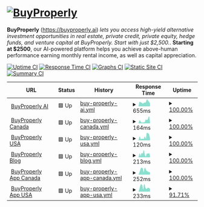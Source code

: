 # [![BuyProperly](https://cdn-img.buyproperly.com/company/Logo-other.png)](https://buyproperly.ai)

**BuyProperly** (https://buyproperly.ai) _lets you access high-yield alternative investment opportunities in real estate, private credit, private equity, hedge funds, and venture capital at BuyProperly. Start with just $2,500._. **Starting at $2500**, our AI-powered platform helps you achieve above-human performance earning monthly rental income, as well as capital appreciation.

[![Uptime CI](https://github.com/buyproperly/status/workflows/Uptime%20CI/badge.svg)](https://github.com/buyproperly/status/actions?query=workflow%3A%22Uptime+CI%22)
[![Response Time CI](https://github.com/buyproperly/status/workflows/Response%20Time%20CI/badge.svg)](https://github.com/buyproperly/status/actions?query=workflow%3A%22Response+Time+CI%22)
[![Graphs CI](https://github.com/buyproperly/status/workflows/Graphs%20CI/badge.svg)](https://github.com/buyproperly/status/actions?query=workflow%3A%22Graphs+CI%22)
[![Static Site CI](https://github.com/buyproperly/status/workflows/Static%20Site%20CI/badge.svg)](https://github.com/buyproperly/status/actions?query=workflow%3A%22Static+Site+CI%22)
[![Summary CI](https://github.com/buyproperly/status/workflows/Summary%20CI/badge.svg)](https://github.com/buyproperly/status/actions?query=workflow%3A%22Summary+CI%22)

<!--start: status pages-->
<!-- This summary is generated by Upptime (https://github.com/upptime/upptime) -->
<!-- Do not edit this manually, your changes will be overwritten -->
<!-- prettier-ignore -->
| URL | Status | History | Response Time | Uptime |
| --- | ------ | ------- | ------------- | ------ |
| <img alt="" src="https://cdn-img.buyproperly.com/company/favicon-48.png" height="13"> [BuyProperly AI](https://www.buyproperly.ai) | 🟩 Up | [buy-properly-ai.yml](https://github.com/BuyProperly/status/commits/HEAD/history/buy-properly-ai.yml) | <details><summary><img alt="Response time graph" src="./graphs/buy-properly-ai/response-time-week.png" height="20"> 655ms</summary><br><a href="https://status.buyproperly.ai/history/buy-properly-ai"><img alt="Response time 619" src="https://img.shields.io/endpoint?url=https%3A%2F%2Fraw.githubusercontent.com%2FBuyProperly%2Fstatus%2FHEAD%2Fapi%2Fbuy-properly-ai%2Fresponse-time.json"></a><br><a href="https://status.buyproperly.ai/history/buy-properly-ai"><img alt="24-hour response time 770" src="https://img.shields.io/endpoint?url=https%3A%2F%2Fraw.githubusercontent.com%2FBuyProperly%2Fstatus%2FHEAD%2Fapi%2Fbuy-properly-ai%2Fresponse-time-day.json"></a><br><a href="https://status.buyproperly.ai/history/buy-properly-ai"><img alt="7-day response time 655" src="https://img.shields.io/endpoint?url=https%3A%2F%2Fraw.githubusercontent.com%2FBuyProperly%2Fstatus%2FHEAD%2Fapi%2Fbuy-properly-ai%2Fresponse-time-week.json"></a><br><a href="https://status.buyproperly.ai/history/buy-properly-ai"><img alt="30-day response time 611" src="https://img.shields.io/endpoint?url=https%3A%2F%2Fraw.githubusercontent.com%2FBuyProperly%2Fstatus%2FHEAD%2Fapi%2Fbuy-properly-ai%2Fresponse-time-month.json"></a><br><a href="https://status.buyproperly.ai/history/buy-properly-ai"><img alt="1-year response time 619" src="https://img.shields.io/endpoint?url=https%3A%2F%2Fraw.githubusercontent.com%2FBuyProperly%2Fstatus%2FHEAD%2Fapi%2Fbuy-properly-ai%2Fresponse-time-year.json"></a></details> | <details><summary><a href="https://status.buyproperly.ai/history/buy-properly-ai">100.00%</a></summary><a href="https://status.buyproperly.ai/history/buy-properly-ai"><img alt="All-time uptime 100.00%" src="https://img.shields.io/endpoint?url=https%3A%2F%2Fraw.githubusercontent.com%2FBuyProperly%2Fstatus%2FHEAD%2Fapi%2Fbuy-properly-ai%2Fuptime.json"></a><br><a href="https://status.buyproperly.ai/history/buy-properly-ai"><img alt="24-hour uptime 100.00%" src="https://img.shields.io/endpoint?url=https%3A%2F%2Fraw.githubusercontent.com%2FBuyProperly%2Fstatus%2FHEAD%2Fapi%2Fbuy-properly-ai%2Fuptime-day.json"></a><br><a href="https://status.buyproperly.ai/history/buy-properly-ai"><img alt="7-day uptime 100.00%" src="https://img.shields.io/endpoint?url=https%3A%2F%2Fraw.githubusercontent.com%2FBuyProperly%2Fstatus%2FHEAD%2Fapi%2Fbuy-properly-ai%2Fuptime-week.json"></a><br><a href="https://status.buyproperly.ai/history/buy-properly-ai"><img alt="30-day uptime 100.00%" src="https://img.shields.io/endpoint?url=https%3A%2F%2Fraw.githubusercontent.com%2FBuyProperly%2Fstatus%2FHEAD%2Fapi%2Fbuy-properly-ai%2Fuptime-month.json"></a><br><a href="https://status.buyproperly.ai/history/buy-properly-ai"><img alt="1-year uptime 100.00%" src="https://img.shields.io/endpoint?url=https%3A%2F%2Fraw.githubusercontent.com%2FBuyProperly%2Fstatus%2FHEAD%2Fapi%2Fbuy-properly-ai%2Fuptime-year.json"></a></details>
| <img alt="" src="https://cdn-img.buyproperly.com/company/favicon-48.png" height="13"> [BuyProperly Canada](https://www.buyproperly.ai/ca) | 🟩 Up | [buy-properly-canada.yml](https://github.com/BuyProperly/status/commits/HEAD/history/buy-properly-canada.yml) | <details><summary><img alt="Response time graph" src="./graphs/buy-properly-canada/response-time-week.png" height="20"> 164ms</summary><br><a href="https://status.buyproperly.ai/history/buy-properly-canada"><img alt="Response time 162" src="https://img.shields.io/endpoint?url=https%3A%2F%2Fraw.githubusercontent.com%2FBuyProperly%2Fstatus%2FHEAD%2Fapi%2Fbuy-properly-canada%2Fresponse-time.json"></a><br><a href="https://status.buyproperly.ai/history/buy-properly-canada"><img alt="24-hour response time 241" src="https://img.shields.io/endpoint?url=https%3A%2F%2Fraw.githubusercontent.com%2FBuyProperly%2Fstatus%2FHEAD%2Fapi%2Fbuy-properly-canada%2Fresponse-time-day.json"></a><br><a href="https://status.buyproperly.ai/history/buy-properly-canada"><img alt="7-day response time 164" src="https://img.shields.io/endpoint?url=https%3A%2F%2Fraw.githubusercontent.com%2FBuyProperly%2Fstatus%2FHEAD%2Fapi%2Fbuy-properly-canada%2Fresponse-time-week.json"></a><br><a href="https://status.buyproperly.ai/history/buy-properly-canada"><img alt="30-day response time 136" src="https://img.shields.io/endpoint?url=https%3A%2F%2Fraw.githubusercontent.com%2FBuyProperly%2Fstatus%2FHEAD%2Fapi%2Fbuy-properly-canada%2Fresponse-time-month.json"></a><br><a href="https://status.buyproperly.ai/history/buy-properly-canada"><img alt="1-year response time 162" src="https://img.shields.io/endpoint?url=https%3A%2F%2Fraw.githubusercontent.com%2FBuyProperly%2Fstatus%2FHEAD%2Fapi%2Fbuy-properly-canada%2Fresponse-time-year.json"></a></details> | <details><summary><a href="https://status.buyproperly.ai/history/buy-properly-canada">100.00%</a></summary><a href="https://status.buyproperly.ai/history/buy-properly-canada"><img alt="All-time uptime 100.00%" src="https://img.shields.io/endpoint?url=https%3A%2F%2Fraw.githubusercontent.com%2FBuyProperly%2Fstatus%2FHEAD%2Fapi%2Fbuy-properly-canada%2Fuptime.json"></a><br><a href="https://status.buyproperly.ai/history/buy-properly-canada"><img alt="24-hour uptime 100.00%" src="https://img.shields.io/endpoint?url=https%3A%2F%2Fraw.githubusercontent.com%2FBuyProperly%2Fstatus%2FHEAD%2Fapi%2Fbuy-properly-canada%2Fuptime-day.json"></a><br><a href="https://status.buyproperly.ai/history/buy-properly-canada"><img alt="7-day uptime 100.00%" src="https://img.shields.io/endpoint?url=https%3A%2F%2Fraw.githubusercontent.com%2FBuyProperly%2Fstatus%2FHEAD%2Fapi%2Fbuy-properly-canada%2Fuptime-week.json"></a><br><a href="https://status.buyproperly.ai/history/buy-properly-canada"><img alt="30-day uptime 100.00%" src="https://img.shields.io/endpoint?url=https%3A%2F%2Fraw.githubusercontent.com%2FBuyProperly%2Fstatus%2FHEAD%2Fapi%2Fbuy-properly-canada%2Fuptime-month.json"></a><br><a href="https://status.buyproperly.ai/history/buy-properly-canada"><img alt="1-year uptime 100.00%" src="https://img.shields.io/endpoint?url=https%3A%2F%2Fraw.githubusercontent.com%2FBuyProperly%2Fstatus%2FHEAD%2Fapi%2Fbuy-properly-canada%2Fuptime-year.json"></a></details>
| <img alt="" src="https://cdn-img.buyproperly.com/company/favicon-48.png" height="13"> [BuyProperly USA](https://www.buyproperly.ai/us) | 🟩 Up | [buy-properly-usa.yml](https://github.com/BuyProperly/status/commits/HEAD/history/buy-properly-usa.yml) | <details><summary><img alt="Response time graph" src="./graphs/buy-properly-usa/response-time-week.png" height="20"> 120ms</summary><br><a href="https://status.buyproperly.ai/history/buy-properly-usa"><img alt="Response time 125" src="https://img.shields.io/endpoint?url=https%3A%2F%2Fraw.githubusercontent.com%2FBuyProperly%2Fstatus%2FHEAD%2Fapi%2Fbuy-properly-usa%2Fresponse-time.json"></a><br><a href="https://status.buyproperly.ai/history/buy-properly-usa"><img alt="24-hour response time 194" src="https://img.shields.io/endpoint?url=https%3A%2F%2Fraw.githubusercontent.com%2FBuyProperly%2Fstatus%2FHEAD%2Fapi%2Fbuy-properly-usa%2Fresponse-time-day.json"></a><br><a href="https://status.buyproperly.ai/history/buy-properly-usa"><img alt="7-day response time 120" src="https://img.shields.io/endpoint?url=https%3A%2F%2Fraw.githubusercontent.com%2FBuyProperly%2Fstatus%2FHEAD%2Fapi%2Fbuy-properly-usa%2Fresponse-time-week.json"></a><br><a href="https://status.buyproperly.ai/history/buy-properly-usa"><img alt="30-day response time 100" src="https://img.shields.io/endpoint?url=https%3A%2F%2Fraw.githubusercontent.com%2FBuyProperly%2Fstatus%2FHEAD%2Fapi%2Fbuy-properly-usa%2Fresponse-time-month.json"></a><br><a href="https://status.buyproperly.ai/history/buy-properly-usa"><img alt="1-year response time 125" src="https://img.shields.io/endpoint?url=https%3A%2F%2Fraw.githubusercontent.com%2FBuyProperly%2Fstatus%2FHEAD%2Fapi%2Fbuy-properly-usa%2Fresponse-time-year.json"></a></details> | <details><summary><a href="https://status.buyproperly.ai/history/buy-properly-usa">100.00%</a></summary><a href="https://status.buyproperly.ai/history/buy-properly-usa"><img alt="All-time uptime 100.00%" src="https://img.shields.io/endpoint?url=https%3A%2F%2Fraw.githubusercontent.com%2FBuyProperly%2Fstatus%2FHEAD%2Fapi%2Fbuy-properly-usa%2Fuptime.json"></a><br><a href="https://status.buyproperly.ai/history/buy-properly-usa"><img alt="24-hour uptime 100.00%" src="https://img.shields.io/endpoint?url=https%3A%2F%2Fraw.githubusercontent.com%2FBuyProperly%2Fstatus%2FHEAD%2Fapi%2Fbuy-properly-usa%2Fuptime-day.json"></a><br><a href="https://status.buyproperly.ai/history/buy-properly-usa"><img alt="7-day uptime 100.00%" src="https://img.shields.io/endpoint?url=https%3A%2F%2Fraw.githubusercontent.com%2FBuyProperly%2Fstatus%2FHEAD%2Fapi%2Fbuy-properly-usa%2Fuptime-week.json"></a><br><a href="https://status.buyproperly.ai/history/buy-properly-usa"><img alt="30-day uptime 100.00%" src="https://img.shields.io/endpoint?url=https%3A%2F%2Fraw.githubusercontent.com%2FBuyProperly%2Fstatus%2FHEAD%2Fapi%2Fbuy-properly-usa%2Fuptime-month.json"></a><br><a href="https://status.buyproperly.ai/history/buy-properly-usa"><img alt="1-year uptime 100.00%" src="https://img.shields.io/endpoint?url=https%3A%2F%2Fraw.githubusercontent.com%2FBuyProperly%2Fstatus%2FHEAD%2Fapi%2Fbuy-properly-usa%2Fuptime-year.json"></a></details>
| <img alt="" src="https://cdn-img.buyproperly.com/company/favicon-48.png" height="13"> [BuyProperly Blog](https://buyproperly.ai/blog/) | 🟩 Up | [buy-properly-blog.yml](https://github.com/BuyProperly/status/commits/HEAD/history/buy-properly-blog.yml) | <details><summary><img alt="Response time graph" src="./graphs/buy-properly-blog/response-time-week.png" height="20"> 213ms</summary><br><a href="https://status.buyproperly.ai/history/buy-properly-blog"><img alt="Response time 286" src="https://img.shields.io/endpoint?url=https%3A%2F%2Fraw.githubusercontent.com%2FBuyProperly%2Fstatus%2FHEAD%2Fapi%2Fbuy-properly-blog%2Fresponse-time.json"></a><br><a href="https://status.buyproperly.ai/history/buy-properly-blog"><img alt="24-hour response time 217" src="https://img.shields.io/endpoint?url=https%3A%2F%2Fraw.githubusercontent.com%2FBuyProperly%2Fstatus%2FHEAD%2Fapi%2Fbuy-properly-blog%2Fresponse-time-day.json"></a><br><a href="https://status.buyproperly.ai/history/buy-properly-blog"><img alt="7-day response time 213" src="https://img.shields.io/endpoint?url=https%3A%2F%2Fraw.githubusercontent.com%2FBuyProperly%2Fstatus%2FHEAD%2Fapi%2Fbuy-properly-blog%2Fresponse-time-week.json"></a><br><a href="https://status.buyproperly.ai/history/buy-properly-blog"><img alt="30-day response time 182" src="https://img.shields.io/endpoint?url=https%3A%2F%2Fraw.githubusercontent.com%2FBuyProperly%2Fstatus%2FHEAD%2Fapi%2Fbuy-properly-blog%2Fresponse-time-month.json"></a><br><a href="https://status.buyproperly.ai/history/buy-properly-blog"><img alt="1-year response time 184" src="https://img.shields.io/endpoint?url=https%3A%2F%2Fraw.githubusercontent.com%2FBuyProperly%2Fstatus%2FHEAD%2Fapi%2Fbuy-properly-blog%2Fresponse-time-year.json"></a></details> | <details><summary><a href="https://status.buyproperly.ai/history/buy-properly-blog">100.00%</a></summary><a href="https://status.buyproperly.ai/history/buy-properly-blog"><img alt="All-time uptime 99.89%" src="https://img.shields.io/endpoint?url=https%3A%2F%2Fraw.githubusercontent.com%2FBuyProperly%2Fstatus%2FHEAD%2Fapi%2Fbuy-properly-blog%2Fuptime.json"></a><br><a href="https://status.buyproperly.ai/history/buy-properly-blog"><img alt="24-hour uptime 100.00%" src="https://img.shields.io/endpoint?url=https%3A%2F%2Fraw.githubusercontent.com%2FBuyProperly%2Fstatus%2FHEAD%2Fapi%2Fbuy-properly-blog%2Fuptime-day.json"></a><br><a href="https://status.buyproperly.ai/history/buy-properly-blog"><img alt="7-day uptime 100.00%" src="https://img.shields.io/endpoint?url=https%3A%2F%2Fraw.githubusercontent.com%2FBuyProperly%2Fstatus%2FHEAD%2Fapi%2Fbuy-properly-blog%2Fuptime-week.json"></a><br><a href="https://status.buyproperly.ai/history/buy-properly-blog"><img alt="30-day uptime 100.00%" src="https://img.shields.io/endpoint?url=https%3A%2F%2Fraw.githubusercontent.com%2FBuyProperly%2Fstatus%2FHEAD%2Fapi%2Fbuy-properly-blog%2Fuptime-month.json"></a><br><a href="https://status.buyproperly.ai/history/buy-properly-blog"><img alt="1-year uptime 100.00%" src="https://img.shields.io/endpoint?url=https%3A%2F%2Fraw.githubusercontent.com%2FBuyProperly%2Fstatus%2FHEAD%2Fapi%2Fbuy-properly-blog%2Fuptime-year.json"></a></details>
| <img alt="" src="https://cdn-img.buyproperly.com/company/favicon-48.png" height="13"> [BuyProperly App Canada](https://ashtademoca.buyproperly.ai/) | 🟩 Up | [buy-properly-app-canada.yml](https://github.com/BuyProperly/status/commits/HEAD/history/buy-properly-app-canada.yml) | <details><summary><img alt="Response time graph" src="./graphs/buy-properly-app-canada/response-time-week.png" height="20"> 252ms</summary><br><a href="https://status.buyproperly.ai/history/buy-properly-app-canada"><img alt="Response time 299" src="https://img.shields.io/endpoint?url=https%3A%2F%2Fraw.githubusercontent.com%2FBuyProperly%2Fstatus%2FHEAD%2Fapi%2Fbuy-properly-app-canada%2Fresponse-time.json"></a><br><a href="https://status.buyproperly.ai/history/buy-properly-app-canada"><img alt="24-hour response time 166" src="https://img.shields.io/endpoint?url=https%3A%2F%2Fraw.githubusercontent.com%2FBuyProperly%2Fstatus%2FHEAD%2Fapi%2Fbuy-properly-app-canada%2Fresponse-time-day.json"></a><br><a href="https://status.buyproperly.ai/history/buy-properly-app-canada"><img alt="7-day response time 252" src="https://img.shields.io/endpoint?url=https%3A%2F%2Fraw.githubusercontent.com%2FBuyProperly%2Fstatus%2FHEAD%2Fapi%2Fbuy-properly-app-canada%2Fresponse-time-week.json"></a><br><a href="https://status.buyproperly.ai/history/buy-properly-app-canada"><img alt="30-day response time 281" src="https://img.shields.io/endpoint?url=https%3A%2F%2Fraw.githubusercontent.com%2FBuyProperly%2Fstatus%2FHEAD%2Fapi%2Fbuy-properly-app-canada%2Fresponse-time-month.json"></a><br><a href="https://status.buyproperly.ai/history/buy-properly-app-canada"><img alt="1-year response time 299" src="https://img.shields.io/endpoint?url=https%3A%2F%2Fraw.githubusercontent.com%2FBuyProperly%2Fstatus%2FHEAD%2Fapi%2Fbuy-properly-app-canada%2Fresponse-time-year.json"></a></details> | <details><summary><a href="https://status.buyproperly.ai/history/buy-properly-app-canada">100.00%</a></summary><a href="https://status.buyproperly.ai/history/buy-properly-app-canada"><img alt="All-time uptime 0.00%" src="https://img.shields.io/endpoint?url=https%3A%2F%2Fraw.githubusercontent.com%2FBuyProperly%2Fstatus%2FHEAD%2Fapi%2Fbuy-properly-app-canada%2Fuptime.json"></a><br><a href="https://status.buyproperly.ai/history/buy-properly-app-canada"><img alt="24-hour uptime 100.00%" src="https://img.shields.io/endpoint?url=https%3A%2F%2Fraw.githubusercontent.com%2FBuyProperly%2Fstatus%2FHEAD%2Fapi%2Fbuy-properly-app-canada%2Fuptime-day.json"></a><br><a href="https://status.buyproperly.ai/history/buy-properly-app-canada"><img alt="7-day uptime 100.00%" src="https://img.shields.io/endpoint?url=https%3A%2F%2Fraw.githubusercontent.com%2FBuyProperly%2Fstatus%2FHEAD%2Fapi%2Fbuy-properly-app-canada%2Fuptime-week.json"></a><br><a href="https://status.buyproperly.ai/history/buy-properly-app-canada"><img alt="30-day uptime 100.00%" src="https://img.shields.io/endpoint?url=https%3A%2F%2Fraw.githubusercontent.com%2FBuyProperly%2Fstatus%2FHEAD%2Fapi%2Fbuy-properly-app-canada%2Fuptime-month.json"></a><br><a href="https://status.buyproperly.ai/history/buy-properly-app-canada"><img alt="1-year uptime 0.00%" src="https://img.shields.io/endpoint?url=https%3A%2F%2Fraw.githubusercontent.com%2FBuyProperly%2Fstatus%2FHEAD%2Fapi%2Fbuy-properly-app-canada%2Fuptime-year.json"></a></details>
| <img alt="" src="https://cdn-img.buyproperly.com/company/favicon-48.png" height="13"> [BuyProperly App USA](https://ashtademous.buyproperly.ai/) | 🟩 Up | [buy-properly-app-usa.yml](https://github.com/BuyProperly/status/commits/HEAD/history/buy-properly-app-usa.yml) | <details><summary><img alt="Response time graph" src="./graphs/buy-properly-app-usa/response-time-week.png" height="20"> 233ms</summary><br><a href="https://status.buyproperly.ai/history/buy-properly-app-usa"><img alt="Response time 215" src="https://img.shields.io/endpoint?url=https%3A%2F%2Fraw.githubusercontent.com%2FBuyProperly%2Fstatus%2FHEAD%2Fapi%2Fbuy-properly-app-usa%2Fresponse-time.json"></a><br><a href="https://status.buyproperly.ai/history/buy-properly-app-usa"><img alt="24-hour response time 193" src="https://img.shields.io/endpoint?url=https%3A%2F%2Fraw.githubusercontent.com%2FBuyProperly%2Fstatus%2FHEAD%2Fapi%2Fbuy-properly-app-usa%2Fresponse-time-day.json"></a><br><a href="https://status.buyproperly.ai/history/buy-properly-app-usa"><img alt="7-day response time 233" src="https://img.shields.io/endpoint?url=https%3A%2F%2Fraw.githubusercontent.com%2FBuyProperly%2Fstatus%2FHEAD%2Fapi%2Fbuy-properly-app-usa%2Fresponse-time-week.json"></a><br><a href="https://status.buyproperly.ai/history/buy-properly-app-usa"><img alt="30-day response time 241" src="https://img.shields.io/endpoint?url=https%3A%2F%2Fraw.githubusercontent.com%2FBuyProperly%2Fstatus%2FHEAD%2Fapi%2Fbuy-properly-app-usa%2Fresponse-time-month.json"></a><br><a href="https://status.buyproperly.ai/history/buy-properly-app-usa"><img alt="1-year response time 215" src="https://img.shields.io/endpoint?url=https%3A%2F%2Fraw.githubusercontent.com%2FBuyProperly%2Fstatus%2FHEAD%2Fapi%2Fbuy-properly-app-usa%2Fresponse-time-year.json"></a></details> | <details><summary><a href="https://status.buyproperly.ai/history/buy-properly-app-usa">91.71%</a></summary><a href="https://status.buyproperly.ai/history/buy-properly-app-usa"><img alt="All-time uptime 0.00%" src="https://img.shields.io/endpoint?url=https%3A%2F%2Fraw.githubusercontent.com%2FBuyProperly%2Fstatus%2FHEAD%2Fapi%2Fbuy-properly-app-usa%2Fuptime.json"></a><br><a href="https://status.buyproperly.ai/history/buy-properly-app-usa"><img alt="24-hour uptime 91.71%" src="https://img.shields.io/endpoint?url=https%3A%2F%2Fraw.githubusercontent.com%2FBuyProperly%2Fstatus%2FHEAD%2Fapi%2Fbuy-properly-app-usa%2Fuptime-day.json"></a><br><a href="https://status.buyproperly.ai/history/buy-properly-app-usa"><img alt="7-day uptime 91.71%" src="https://img.shields.io/endpoint?url=https%3A%2F%2Fraw.githubusercontent.com%2FBuyProperly%2Fstatus%2FHEAD%2Fapi%2Fbuy-properly-app-usa%2Fuptime-week.json"></a><br><a href="https://status.buyproperly.ai/history/buy-properly-app-usa"><img alt="30-day uptime 91.71%" src="https://img.shields.io/endpoint?url=https%3A%2F%2Fraw.githubusercontent.com%2FBuyProperly%2Fstatus%2FHEAD%2Fapi%2Fbuy-properly-app-usa%2Fuptime-month.json"></a><br><a href="https://status.buyproperly.ai/history/buy-properly-app-usa"><img alt="1-year uptime 0.00%" src="https://img.shields.io/endpoint?url=https%3A%2F%2Fraw.githubusercontent.com%2FBuyProperly%2Fstatus%2FHEAD%2Fapi%2Fbuy-properly-app-usa%2Fuptime-year.json"></a></details>

<!--end: status pages-->
